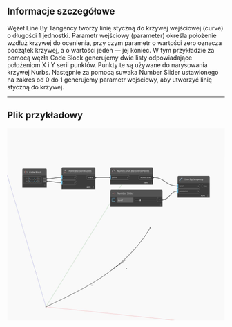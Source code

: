 ## Informacje szczegółowe
Węzeł Line By Tangency tworzy linię styczną do krzywej wejściowej (curve) o długości 1 jednostki. Parametr wejściowy (parameter) określa położenie wzdłuż krzywej do ocenienia, przy czym parametr o wartości zero oznacza początek krzywej, a o wartości jeden — jej koniec. W tym przykładzie za pomocą węzła Code Block generujemy dwie listy odpowiadające położeniom X i Y serii punktów. Punkty te są używane do narysowania krzywej Nurbs. Następnie za pomocą suwaka Number Slider ustawionego na zakres od 0 do 1 generujemy parametr wejściowy, aby utworzyć linię styczną do krzywej.
___
## Plik przykładowy

![ByTangency](./Autodesk.DesignScript.Geometry.Line.ByTangency_img.jpg)

